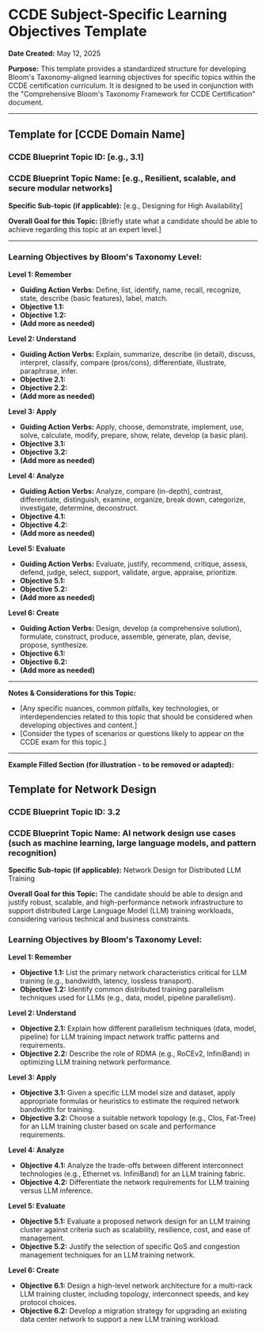 # CCDE Subject-Specific Learning Objectives Template

**Date Created:** May 12, 2025

**Purpose:** This template provides a standardized structure for developing Bloom's Taxonomy-aligned learning objectives for specific topics within the CCDE certification curriculum. It is designed to be used in conjunction with the "Comprehensive Bloom's Taxonomy Framework for CCDE Certification" document.

---

## Template for [CCDE Domain Name]

### CCDE Blueprint Topic ID: [e.g., 3.1]
### CCDE Blueprint Topic Name: [e.g., Resilient, scalable, and secure modular networks]

**Specific Sub-topic (if applicable):** [e.g., Designing for High Availability]

**Overall Goal for this Topic:** [Briefly state what a candidate should be able to achieve regarding this topic at an expert level.]

---

### Learning Objectives by Bloom's Taxonomy Level:

**Level 1: Remember**
*   **Guiding Action Verbs:** Define, list, identify, name, recall, recognize, state, describe (basic features), label, match.
*   **Objective 1.1:** 
*   **Objective 1.2:** 
*   **(Add more as needed)**

**Level 2: Understand**
*   **Guiding Action Verbs:** Explain, summarize, describe (in detail), discuss, interpret, classify, compare (pros/cons), differentiate, illustrate, paraphrase, infer.
*   **Objective 2.1:** 
*   **Objective 2.2:** 
*   **(Add more as needed)**

**Level 3: Apply**
*   **Guiding Action Verbs:** Apply, choose, demonstrate, implement, use, solve, calculate, modify, prepare, show, relate, develop (a basic plan).
*   **Objective 3.1:** 
*   **Objective 3.2:** 
*   **(Add more as needed)**

**Level 4: Analyze**
*   **Guiding Action Verbs:** Analyze, compare (in-depth), contrast, differentiate, distinguish, examine, organize, break down, categorize, investigate, determine, deconstruct.
*   **Objective 4.1:** 
*   **Objective 4.2:** 
*   **(Add more as needed)**

**Level 5: Evaluate**
*   **Guiding Action Verbs:** Evaluate, justify, recommend, critique, assess, defend, judge, select, support, validate, argue, appraise, prioritize.
*   **Objective 5.1:** 
*   **Objective 5.2:** 
*   **(Add more as needed)**

**Level 6: Create**
*   **Guiding Action Verbs:** Design, develop (a comprehensive solution), formulate, construct, produce, assemble, generate, plan, devise, propose, synthesize.
*   **Objective 6.1:** 
*   **Objective 6.2:** 
*   **(Add more as needed)**

---

**Notes & Considerations for this Topic:**
*   [Any specific nuances, common pitfalls, key technologies, or interdependencies related to this topic that should be considered when developing objectives and content.]
*   [Consider the types of scenarios or questions likely to appear on the CCDE exam for this topic.]

---

**Example Filled Section (for illustration - to be removed or adapted):**

## Template for Network Design

### CCDE Blueprint Topic ID: 3.2
### CCDE Blueprint Topic Name: AI network design use cases (such as machine learning, large language models, and pattern recognition)

**Specific Sub-topic (if applicable):** Network Design for Distributed LLM Training

**Overall Goal for this Topic:** The candidate should be able to design and justify robust, scalable, and high-performance network infrastructure to support distributed Large Language Model (LLM) training workloads, considering various technical and business constraints.

### Learning Objectives by Bloom's Taxonomy Level:

**Level 1: Remember**
*   **Objective 1.1:** List the primary network characteristics critical for LLM training (e.g., bandwidth, latency, lossless transport).
*   **Objective 1.2:** Identify common distributed training parallelism techniques used for LLMs (e.g., data, model, pipeline parallelism).

**Level 2: Understand**
*   **Objective 2.1:** Explain how different parallelism techniques (data, model, pipeline) for LLM training impact network traffic patterns and requirements.
*   **Objective 2.2:** Describe the role of RDMA (e.g., RoCEv2, InfiniBand) in optimizing LLM training network performance.

**Level 3: Apply**
*   **Objective 3.1:** Given a specific LLM model size and dataset, apply appropriate formulas or heuristics to estimate the required network bandwidth for training.
*   **Objective 3.2:** Choose a suitable network topology (e.g., Clos, Fat-Tree) for an LLM training cluster based on scale and performance requirements.

**Level 4: Analyze**
*   **Objective 4.1:** Analyze the trade-offs between different interconnect technologies (e.g., Ethernet vs. InfiniBand) for an LLM training fabric.
*   **Objective 4.2:** Differentiate the network requirements for LLM training versus LLM inference.

**Level 5: Evaluate**
*   **Objective 5.1:** Evaluate a proposed network design for an LLM training cluster against criteria such as scalability, resilience, cost, and ease of management.
*   **Objective 5.2:** Justify the selection of specific QoS and congestion management techniques for an LLM training network.

**Level 6: Create**
*   **Objective 6.1:** Design a high-level network architecture for a multi-rack LLM training cluster, including topology, interconnect speeds, and key protocol choices.
*   **Objective 6.2:** Develop a migration strategy for upgrading an existing data center network to support a new LLM training workload.

